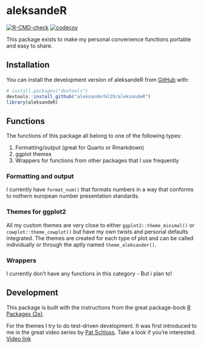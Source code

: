 
<!-- README.md is generated from README.Rmd. Please edit that file -->

# aleksandeR

<!-- badges: start -->

[![R-CMD-check](https://github.com/aleksanderbl29/aleksandeR/actions/workflows/R-CMD-check.yaml/badge.svg)](https://github.com/aleksanderbl29/aleksandeR/actions/workflows/R-CMD-check.yaml)
[![codecov](https://codecov.io/gh/aleksanderbl29/aleksandeR/graph/badge.svg?token=FIXGM13TQF)](https://codecov.io/gh/aleksanderbl29/aleksandeR)
<!-- badges: end -->

This package exists to make my personal convenience functions portable
and easy to share.

## Installation

You can install the development version of aleksandeR from
[GitHub](https://github.com/) with:

``` r
# install.packages("devtools")
devtools::install_github("aleksanderbl29/aleksandeR")
library(aleksandeR)
```

## Functions

The functions of this package all belong to one of the following types:

1.  Formatting/output (great for Quarto or Rmarkdown)
2.  ggplot themes
3.  Wrappers for functions from other packages that I use frequently

### Formatting and output

I currently have `format_num()` that formats numbers in a way that
conforms to nothern european number presentation standards.

### Themes for ggplot2

All my custom themes are very close to either `ggplot2::theme_minimal()`
or `cowplot::theme_cowplot()` but have my own twists and personal
defaults integrated. The themes are created for each type of plot and
can be called individually or through the aptly named
`theme_aleksander()`.

### Wrappers

I currently don’t have any functions in this category - But i plan to!

## Development

This package is built with the instructions from the great package-book
[R Packages (2e)](https://r-pkgs.org).

For the themes I try to do test-driven development. It was first
introduced to me in the great video series by [Pat
Schloss](https://www.schlosslab.org/labbies/schloss.html). Take a look
if you’re interested. [Video
link](https://www.youtube.com/watch?v=TaNvqwMmHus)
